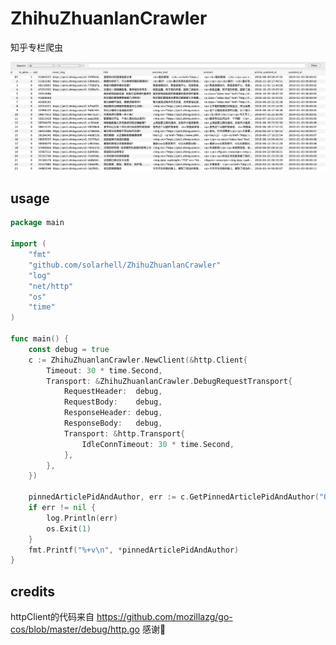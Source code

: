 # ZhihuZhuanlanCrawler
知乎专栏爬虫

![screenshot1.png](misc/screenshot1.png)

## usage

```go
package main

import (
	"fmt"
	"github.com/solarhell/ZhihuZhuanlanCrawler"
	"log"
	"net/http"
	"os"
	"time"
)

func main() {
	const debug = true
	c := ZhihuZhuanlanCrawler.NewClient(&http.Client{
		Timeout: 30 * time.Second,
		Transport: &ZhihuZhuanlanCrawler.DebugRequestTransport{
			RequestHeader:  debug,
			RequestBody:    debug,
			ResponseHeader: debug,
			ResponseBody:   debug,
			Transport: &http.Transport{
				IdleConnTimeout: 30 * time.Second,
			},
		},
	})

	pinnedArticlePidAndAuthor, err := c.GetPinnedArticlePidAndAuthor("OTalk")
	if err != nil {
		log.Println(err)
		os.Exit(1)
	}
	fmt.Printf("%+v\n", *pinnedArticlePidAndAuthor)
}
```

## credits

httpClient的代码来自 https://github.com/mozillazg/go-cos/blob/master/debug/http.go 感谢🙏

